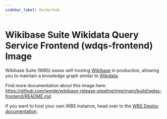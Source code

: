 ```yaml
---
sidebar_label: Dockerhub
---
```


# Wikibase Suite Wikidata Query Service Frontend (wdqs-frontend) Image

Wikibase Suite (WBS) eases self-hosting [Wikibase](https://wikiba.se) in production, allowing you to maintain a knowledge graph similar to [Wikidata](https://www.wikidata.org/wiki/Wikidata:Main_Page).

Find more documentation about this image here: https://github.com/wmde/wikibase-release-pipeline/tree/main/build/wdqs-frontend/README.md

If you want to host your own WBS instance, head over to the [WBS Deploy documentation](https://github.com/wmde/wikibase-release-pipeline/blob/main/deploy/README.md).
